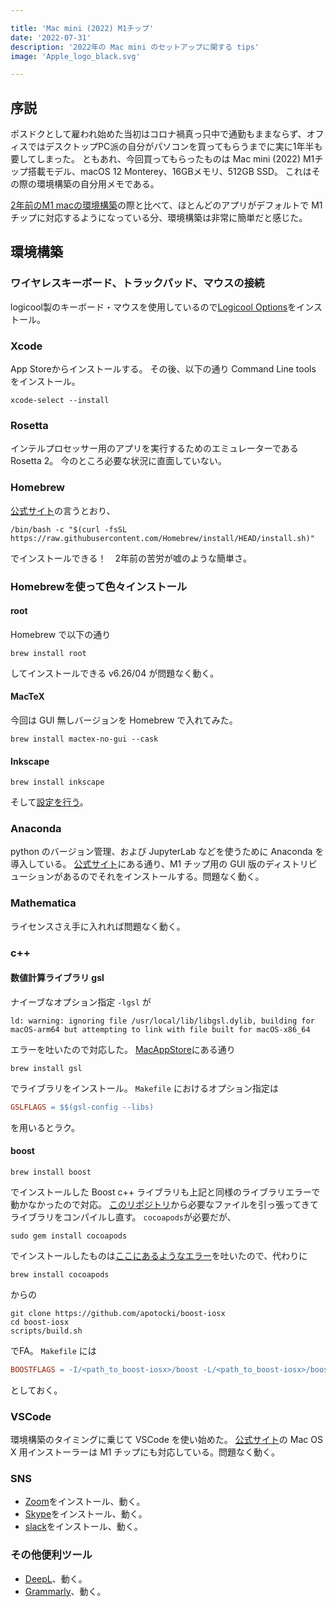 ```yaml
---

title: 'Mac mini (2022) M1チップ'
date: '2022-07-31'
description: '2022年の Mac mini のセットアップに関する tips'
image: 'Apple_logo_black.svg'

---
```


## 序説

ポスドクとして雇われ始めた当初はコロナ禍真っ只中で通勤もままならず、オフィスではデスクトップPC派の自分がパソコンを買ってもらうまでに実に1年半も要してしまった。
ともあれ、今回買ってもらったものは Mac mini (2022) M1チップ搭載モデル、macOS 12 Monterey、16GBメモリ、512GB SSD。
これはその際の環境構築の自分用メモである。

[2年前のM1 macの環境構築](macbookair2020.html)の際と比べて、ほとんどのアプリがデフォルトで M1 チップに対応するようになっている分、環境構築は非常に簡単だと感じた。

## 環境構築

### ワイヤレスキーボード、トラックパッド、マウスの接続

logicool製のキーボード・マウスを使用しているので[Logicool Options](https://www.logicool.co.jp/ja-jp/product/options)をインストール。

### Xcode

App Storeからインストールする。
その後、以下の通り Command Line tools をインストール。

``` shell
xcode-select --install
```

### Rosetta

インテルプロセッサー用のアプリを実行するためのエミュレーターである Rosetta 2。
今のところ必要な状況に直面していない。

### Homebrew

[公式サイト](https://brew.sh/index_ja)の言うとおり、

``` shell
/bin/bash -c "$(curl -fsSL https://raw.githubusercontent.com/Homebrew/install/HEAD/install.sh)"
```

でインストールできる！　2年前の苦労が嘘のような簡単さ。

### Homebrewを使って色々インストール

#### root

Homebrew で以下の通り

``` shell
brew install root
```

してインストールできる v6.26/04 が問題なく動く。

#### MacTeX

今回は GUI 無しバージョンを Homebrew で入れてみた。

``` shell
brew install mactex-no-gui --cask
```

#### Inkscape

``` shell
brew install inkscape
```

そして[設定を行う](inkscape.html)。

### Anaconda

python のバージョン管理、および JupyterLab などを使うために Anaconda を導入している。
[公式サイト](https://www.anaconda.com/products/distribution#Downloads)にある通り、M1 チップ用の GUI 版のディストリビューションがあるのでそれをインストールする。問題なく動く。

### Mathematica

ライセンスさえ手に入れれば問題なく動く。

### c++

#### 数値計算ライブラリ gsl

ナイーブなオプション指定 `-lgsl` が

``` shell
ld: warning: ignoring file /usr/local/lib/libgsl.dylib, building for macOS-arm64 but attempting to link with file built for macOS-x86_64
```

エラーを吐いたので対応した。
[MacAppStore](https://macappstore.org/gsl/)にある通り

``` shell
brew install gsl
```

でライブラリをインストール。
`Makefile` におけるオプション指定は

``` makefile
GSLFLAGS = $$(gsl-config --libs)
```

を用いるとラク。

#### boost

``` shell
brew install boost
```

でインストールした Boost c++ ライブラリも上記と同様のライブラリエラーで動かなかったので対応。
[このリポジトリ](https://github.com/apotocki/boost-iosx)から必要なファイルを引っ張ってきてライブラリをコンパイルし直す。
`cocoapods`が必要だが、

``` shell
sudo gem install cocoapods
```

でインストールしたものは[ここにあるようなエラー](https://stackoverflow.com/questions/64901180/how-to-run-cocoapods-on-apple-silicon-m1)を吐いたので、代わりに

``` shell
brew install cocoapods
```

からの

``` shell
git clone https://github.com/apotocki/boost-iosx
cd boost-iosx
scripts/build.sh
```

でFA。
`Makefile` には

``` makefile
BOOSTFLAGS = -I/<path_to_boost-iosx>/boost -L/<path_to_boost-iosx>/boost/stage/macosx/lib
```

としておく。

### VSCode

環境構築のタイミングに乗じて VSCode を使い始めた。
[公式サイト](https://code.visualstudio.com/download)の Mac OS X 用インストーラーは M1 チップにも対応している。問題なく動く。

### SNS

* [Zoom](https://zoom.us/download)をインストール、動く。
* [Skype](https://www.skype.com/ja/get-skype/)をインストール、動く。
* [slack](https://slack.com/downloads/mac)をインストール、動く。

### その他便利ツール

* [DeepL](https://www.deepl.com/app)、動く。
* [Grammarly](https://www.grammarly.com/desktop/mac)、動く。
